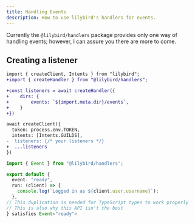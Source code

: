 ```yaml
---
title: Handling Events
description: How to use lilybird's handlers for events.
---
```


Currently the `@lilybird/handlers` package provides only one way of handling events; however, I can assure you there are more to come.

## Creating a listener

```diff lang="ts" title="index.ts"
import { createClient, Intents } from "lilybird";
+import { createHandler } from "@lilybird/handlers";

+const listeners = await createHandler({
+    dirs: {
+        events: `${import.meta.dir}/events`,
+    }
+})

await createClient({
  token: process.env.TOKEN,
  intents: [Intents.GUILDS],
-  listeners: {/* your listeners */}
+  ...listeners
})
```

```ts title="events/ping.ts"
import { Event } from "@lilybird/handlers";

export default {
  event: "ready",
  run: (client) => {
    console.log(`Logged in as ${client.user.username}`);
  },
// This duplication is needed for TypeScript types to work properly
// This is also why this API isn't the best
} satisfies Event<"ready">
```